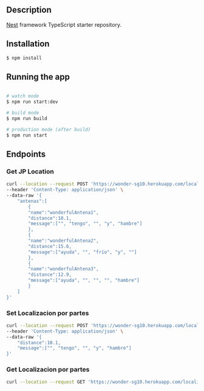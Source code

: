 ## Description

[Nest](https://github.com/nestjs/nest) framework TypeScript starter repository.

## Installation

```bash
$ npm install
```

## Running the app

```bash

# watch mode
$ npm run start:dev

# build mode
$ npm run build

# production mode (after build)
$ npm run start
```

## Endpoints

### Get JP Location
```bash
curl --location --request POST 'https://wonder-sg10.herokuapp.com/localizacion' \
--header 'Content-Type: application/json' \
--data-raw '{
    "antenas":[
        {
        "name":"wonderfulAntena1",
        "distance":10.1,
        "message":["", "tengo", "", "y", "hambre"]
        },
        {
        "name":"wonderfulAntena2",
        "distance":15.6,
        "message":["ayuda", "", "frío", "y", ""]
        },
        {
        "name":"wonderfulAntena3",
        "distance":12.9,
        "message":["ayuda", "", "", "", "hambre"]
        }
    ]
}'
```

### Set Localizacion por partes
```bash
curl --location --request POST 'https://wonder-sg10.herokuapp.com/localizacion_por_partes/wonderfulAntena1' \
--header 'Content-Type: application/json' \
--data-raw '{
    "distance":10.1,
    "message":["", "tengo", "", "y", "hambre"]
}'
```

### Get Localizacion por partes
```bash
curl --location --request GET 'https://wonder-sg10.herokuapp.com/localizacion_por_partes'
```
